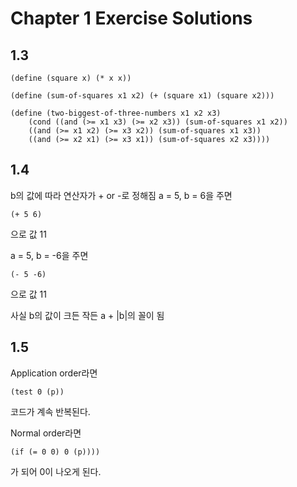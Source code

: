 # Chapter 1 Exercise Solutions
## 1.3

    (define (square x) (* x x))
    
    (define (sum-of-squares x1 x2) (+ (square x1) (square x2)))
    
    (define (two-biggest-of-three-numbers x1 x2 x3)
    	(cond ((and (>= x1 x3) (>= x2 x3)) (sum-of-squares x1 x2))
    	((and (>= x1 x2) (>= x3 x2)) (sum-of-squares x1 x3))
    	((and (>= x2 x1) (>= x3 x1)) (sum-of-squares x2 x3))))
## 1.4
b의 값에 따라 연산자가 + or -로 정해짐
a = 5, b = 6을 주면

    (+ 5 6)
으로 값 11

a = 5, b = -6을 주면

	(- 5 -6)
으로 값 11

사실 b의 값이 크든 작든 a + |b|의 꼴이 됨

## 1.5

Application order라면 

	(test 0 (p))
코드가 계속 반복된다.

Normal order라면

	(if (= 0 0) 0 (p))))
가 되어 0이 나오게 된다.
